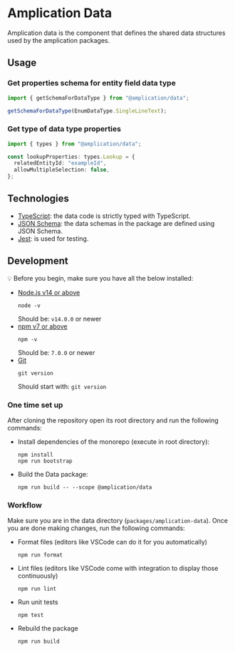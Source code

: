 # Amplication Data

Amplication data is the component that defines the shared data structures used by the amplication packages.

## Usage

### Get properties schema for entity field data type

```typescript
import { getSchemaForDataType } from "@amplication/data";

getSchemaForDataType(EnumDataType.SingleLineText);
```

### Get type of data type properties

```typescript
import { types } from "@amplication/data";

const lookupProperties: types.Lookup = {
  relatedEntityId: "exampleId",
  allowMultipleSelection: false,
};
```

## Technologies

- [TypeScript](https://www.typescriptlang.org/): the data code is strictly typed with TypeScript.
- [JSON Schema](https://json-schema.org/): the data schemas in the package are defined using JSON Schema.
- [Jest](https://jestjs.io/): is used for testing.

## Development

:bulb: Before you begin, make sure you have all the below installed:

- [Node.js v14 or above](https://nodejs.org/en/download/)
  ```
  node -v
  ```
  Should be: `v14.0.0` or newer
- [npm v7 or above](https://github.blog/2020-10-13-presenting-v7-0-0-of-the-npm-cli/)
  ```
  npm -v
  ```
  Should be: `7.0.0` or newer
- [Git](https://git-scm.com/book/en/v2/Getting-Started-Installing-Git/)
  ```
  git version
  ```
  Should start with: `git version`

### One time set up

After cloning the repository open its root directory and run the following commands:

- Install dependencies of the monorepo (execute in root directory):
  ```
  npm install
  npm run bootstrap
  ```
- Build the Data package:
  ```
  npm run build -- --scope @amplication/data
  ```

### Workflow

Make sure you are in the data directory (`packages/amplication-data`).
Once you are done making changes, run the following commands:

- Format files (editors like VSCode can do it for you automatically)
  ```
  npm run format
  ```
- Lint files (editors like VSCode come with integration to display those continuously)
  ```
  npm run lint
  ```
- Run unit tests
  ```
  npm test
  ```
- Rebuild the package
  ```
  npm run build
  ```
